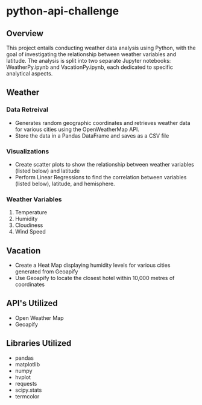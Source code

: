 # python-api-challenge

## Overview

This project entails conducting weather data analysis using Python, with the goal of investigating the relationship between weather variables and latitude. The analysis is split into two separate Jupyter notebooks: WeatherPy.ipynb and VacationPy.ipynb, each dedicated to specific analytical aspects.

## Weather
### Data Retreival
- Generates random geographic coordinates and retrieves weather data for various cities using the OpenWeatherMap API.
- Store the data in a Pandas DataFrame and saves as a CSV file

### Visualizations
- Create scatter plots to show the relationship between weather variables (listed below) and latitude
- Perform Linear Regressions to find the correlation between variables (listed below), latitude, and hemisphere.

### Weather Variables
 1. Temperature
 2. Humidity
 3. Cloudiness
 4. Wind Speed

## Vacation
- Create a Heat Map displaying humidity levels for various cities generated from Geoapify
- Use Geoapify to locate the closest hotel within 10,000 metres of coordinates

## API's Utilized
- Open Weather Map
- Geoapify

## Libraries Utilized
- pandas
- matplotlib
- numpy
- hvplot
- requests
- scipy.stats
- termcolor 

